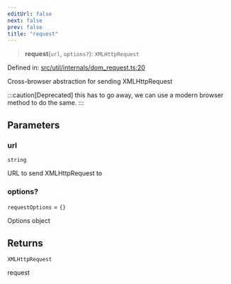 ```yaml
---
editUrl: false
next: false
prev: false
title: "request"
---
```


> **request**(`url`, `options?`): `XMLHttpRequest`

Defined in: [src/util/internals/dom\_request.ts:20](https://github.com/fabricjs/fabric.js/blob/b4f67b1cfd353d0e2763b168e07bce6b67895452/src/util/internals/dom_request.ts#L20)

Cross-browser abstraction for sending XMLHttpRequest

:::caution[Deprecated]
this has to go away, we can use a modern browser method to do the same.
:::

## Parameters

### url

`string`

URL to send XMLHttpRequest to

### options?

`requestOptions` = `{}`

Options object

## Returns

`XMLHttpRequest`

request
